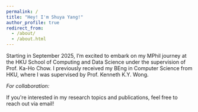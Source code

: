 ```yaml
---
permalink: /
title: "Hey! I'm Shuya Yang!"
author_profile: true
redirect_from: 
  - /about/
  - /about.html
---
```


Starting in September 2025, I’m excited to embark on my MPhil journey at the HKU School of Computing and Data Science under the supervision of Prof. Ka-Ho Chow. I previously received my BEng in Computer Science from HKU, where I was supervised by Prof. Kenneth K.Y. Wong.

*For collaboration:*

If you're interested in my research topics and publications, feel free to reach out via email!


